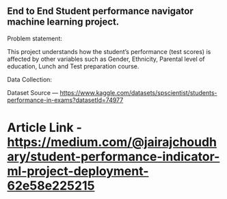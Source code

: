 ## End to End Student performance navigator machine learning project. 
Problem statement: 

This project understands how the student’s performance (test scores) is affected by other variables such as Gender, Ethnicity, Parental level of education, Lunch and Test preparation course.

Data Collection:

Dataset Source — https://www.kaggle.com/datasets/spscientist/students-performance-in-exams?datasetId=74977

# Article Link - https://medium.com/@jairajchoudhary/student-performance-indicator-ml-project-deployment-62e58e225215
